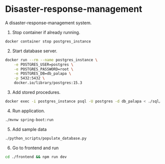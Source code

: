 # Disaster-response-management
A disaster-response-management system.

1. Stop container if already running.
```bash
docker container stop postgres_instance
```

2. Start database server.
```bash
docker run --rm --name postgres_instance \
    -e POSTGRES_USER=postgres \
    -e POSTGRES_PASSWORD=root \
    -e POSTGRES_DB=db_palapa \
    -p 5432:5432 \
    docker.io/library/postgres:15.3
```

3. Add stored procedures.
```bash
docker exec -i postgres_instance psql -U postgres -d db_palapa < ./sql/stored_procedures.sql
```

4. Run application.
```bash
./mvnw spring-boot:run
```

5. Add sample data
```bash
./python_scripts/populate_database.py
```

6. Go to frontend and run
```bash
cd ./frontend && npm run dev
```
